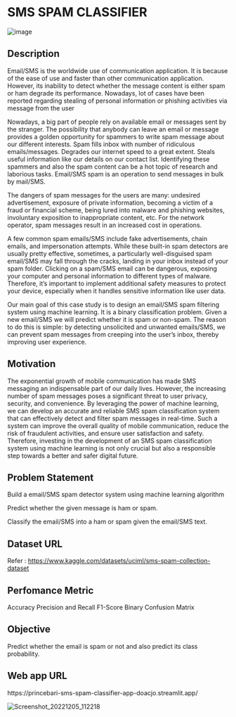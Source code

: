 <h1>SMS SPAM CLASSIFIER</h1>

![image](https://user-images.githubusercontent.com/115543070/231711142-6189377b-ad18-4e72-8f8a-3baae59dbf86.png)

<h2> Description </h2>
Email/SMS is the worldwide use of communication application. It is because of the ease of use and faster than other communication application. However, its inability to detect whether the message content is either spam or ham degrade its performance. Nowadays, lot of cases have been reported regarding stealing of personal information or phishing activities via message from the user

Nowadays, a big part of people rely on available email or messages sent by the stranger. The possibility that anybody can leave an email or message provides a golden opportunity for spammers to write spam message about our different interests. Spam fills inbox with number of ridiculous emails/messages. Degrades our internet speed to a great extent. Steals useful information like our details on our contact list. Identifying these spammers and also the spam content can be a hot topic of research and laborious tasks. Email/SMS spam is an operation to send messages in bulk by mail/SMS.

The dangers of spam messages for the users are many: undesired advertisement, exposure of private information, becoming a victim of a fraud or financial scheme, being lured into malware and phishing websites, involuntary exposition to inappropriate content, etc. For the network operator, spam messages result in an increased cost in operations.

A few common spam emails/SMS include fake advertisements, chain emails, and impersonation attempts. While these built-in spam detectors are usually pretty effective, sometimes, a particularly well-disguised spam email/SMS may fall through the cracks, landing in your inbox instead of your spam folder. Clicking on a spam/SMS email can be dangerous, exposing your computer and personal information to different types of malware. Therefore, it’s important to implement additional safety measures to protect your device, especially when it handles sensitive information like user data.

Our main goal of this case study is to design an email/SMS spam filtering system using machine learning. It is a binary classification problem. Given a new email/SMS we will predict whether it is spam or non-spam. The reason to do this is simple: by detecting unsolicited and unwanted emails/SMS, we can prevent spam messages from creeping into the user’s inbox, thereby improving user experience.

<h2>Motivation</h2>
The exponential growth of mobile communication has made SMS messaging an indispensable part of our daily lives. However, the increasing number of spam messages poses a significant threat to user privacy, security, and convenience. By leveraging the power of machine learning, we can develop an accurate and reliable SMS spam classification system that can effectively detect and filter spam messages in real-time. Such a system can improve the overall quality of mobile communication, reduce the risk of fraudulent activities, and ensure user satisfaction and safety. Therefore, investing in the development of an SMS spam classification system using machine learning is not only crucial but also a responsible step towards a better and safer digital future.

<h2>Problem Statement</h2>

Build a email/SMS spam detector system using machine learning algorithm
  
Predict whether the given message is ham or spam.
  
Classify the email/SMS into a ham or spam given the email/SMS text.


  <h2>Dataset URL</h2>

Refer : https://www.kaggle.com/datasets/uciml/sms-spam-collection-dataset


<h2>Perfomance Metric </h2>

Accuracy
Precision and Recall
F1-Score
Binary Confusion Matrix

<h2>Objective</h2>
 Predict whether the email is spam or not and also predict its class probability.

<h2>Web app URL</h2>
  https://princebari-sms-spam-classifier-app-doacjo.streamlit.app/
  
![Screenshot_20221205_112218](https://user-images.githubusercontent.com/115543070/205559556-e06161c5-03b2-462f-aab0-924b91da87a9.png)


